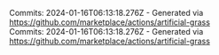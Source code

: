 Commits: 2024-01-16T06:13:18.276Z - Generated via https://github.com/marketplace/actions/artificial-grass
<br>
Commits: 2024-01-16T06:13:18.276Z - Generated via https://github.com/marketplace/actions/artificial-grass
<br>
